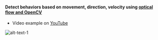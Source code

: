 #### Detect behaviors based on movement, direction, velocity using [optical flow and OpenCV](https://opencv-python-tutroals.readthedocs.io/en/latest/py_tutorials/py_video/py_lucas_kanade/py_lucas_kanade.html)

* Video example on [YouTube](https://youtu.be/LlZsUdquSYY)

![alt-text-1](images/optical-flow.gif "openCV optical flow")




 

   


 
 


  
